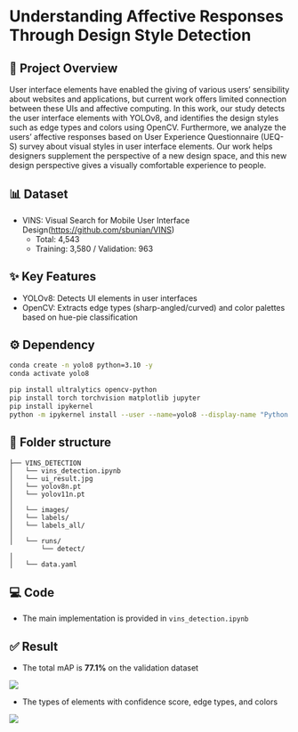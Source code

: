 # Understanding Affective Responses Through Design Style Detection
## 📖 Project Overview
User interface elements have enabled the giving of various users’ sensibility about websites and applications, but current work offers limited connection between these UIs and affective computing. In this work, our study detects the user interface elements with YOLOv8, and identifies the design styles such as edge types and colors using OpenCV. 
Furthermore, we analyze the users’ affective responses based on User Experience Questionnaire (UEQ-S) survey about visual styles in user interface elements. 
Our work helps designers supplement the perspective of a new design space, and this new design perspective gives a visually comfortable experience to people.

## 📊 Dataset
- VINS: Visual Search for Mobile User Interface Design(https://github.com/sbunian/VINS)
  - Total: 4,543
  - Training: 3,580 / Validation: 963

## ✨ Key Features
- YOLOv8: Detects UI elements in user interfaces
- OpenCV: Extracts edge types (sharp-angled/curved) and color palettes based on hue-pie classification

## ⚙️ Dependency
```bash
conda create -n yolo8 python=3.10 -y
conda activate yolo8

pip install ultralytics opencv-python
pip install torch torchvision matplotlib jupyter
pip install ipykernel
python -m ipykernel install --user --name=yolo8 --display-name "Python (yolo8)"
```

## 📂 Folder structure
```
├── VINS_DETECTION
│   └── vins_detection.ipynb  
│   └── ui_result.jpg   
│   └── yolov8n.pt 
│   └── yolov11n.pt 
│ 
│   └── images/   
│   └── labels/     
│   └── labels_all/     
│ 
│   └── runs/
        └── detect/   
│ 
│   └── data.yaml 
```

## 💻 Code
- The main implementation is provided in `vins_detection.ipynb`

## ✅ Result
- The total mAP is **77.1%** on the validation dataset
<img src = "https://github.com/user-attachments/assets/cd365f47-9bc0-48ae-8a8c-23eab8b95e30">

- The types of elements with confidence score, edge types, and colors
<img src = "https://github.com/user-attachments/assets/fbceef45-cb95-4a02-a66f-a59a9c851b71">
